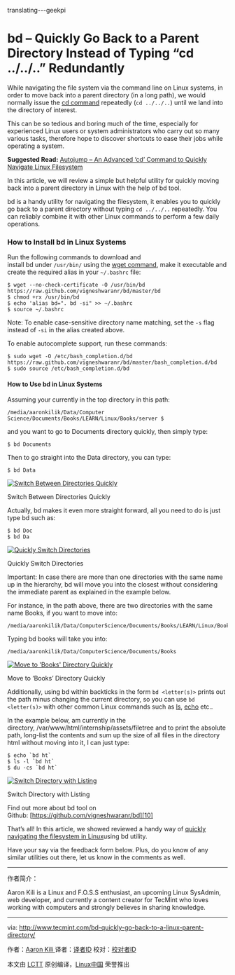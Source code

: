 translating---geekpi

bd – Quickly Go Back to a Parent Directory Instead of Typing “cd ../../..” Redundantly
============================================================


While navigating the file system via the command line on Linux systems, in order to move back into a parent directory (in a long path), we would normally issue the [cd command][1] repeatedly (`cd ../../..`) until we land into the directory of interest.

This can be so tedious and boring much of the time, especially for experienced Linux users or system administrators who carry out so many various tasks, therefore hope to discover shortcuts to ease their jobs while operating a system.

**Suggested Read:** [Autojump – An Advanced ‘cd’ Command to Quickly Navigate Linux Filesystem][2]

In this article, we will review a simple but helpful utility for quickly moving back into a parent directory in Linux with the help of bd tool.

bd is a handy utility for navigating the filesystem, it enables you to quickly go back to a parent directory without typing `cd ../../..` repeatedly. You can reliably combine it with other Linux commands to perform a few daily operations.

### How to Install bd in Linux Systems

Run the following commands to download and install bd under `/usr/bin/` using the [wget command][3], make it executable and create the required alias in your `~/.bashrc` file:

```
$ wget --no-check-certificate -O /usr/bin/bd https://raw.github.com/vigneshwaranr/bd/master/bd
$ chmod +rx /usr/bin/bd
$ echo 'alias bd=". bd -si" >> ~/.bashrc
$ source ~/.bashrc
```

Note: To enable case-sensitive directory name matching, set the `-s` flag instead of `-si` in the alias created above.

To enable autocomplete support, run these commands:

```
$ sudo wget -O /etc/bash_completion.d/bd https://raw.github.com/vigneshwaranr/bd/master/bash_completion.d/bd
$ sudo source /etc/bash_completion.d/bd
```

#### How to Use bd in Linux Systems

Assuming your currently in the top directory in this path:

```
/media/aaronkilik/Data/Computer Science/Documents/Books/LEARN/Linux/Books/server $ 
```

and you want to go to Documents directory quickly, then simply type:

```
$ bd Documents
```

Then to go straight into the Data directory, you can type:

```
$ bd Data
```
[
 ![Switch Between Directories Quickly](http://www.tecmint.com/wp-content/uploads/2017/03/Switch-Between-Directories-Quickly.png) 
][4]

Switch Between Directories Quickly

Actually, bd makes it even more straight forward, all you need to do is just type bd <few starting letters>such as:

```
$ bd Doc
$ bd Da
```
[
 ![Quickly Switch Directories](http://www.tecmint.com/wp-content/uploads/2017/03/Quickly-Switch-Directories.png) 
][5]

Quickly Switch Directories

Important: In case there are more than one directories with the same name up in the hierarchy, bd will move you into the closest without considering the immediate parent as explained in the example below.

For instance, in the path above, there are two directories with the same name Books, if you want to move into:

```
/media/aaronkilik/Data/ComputerScience/Documents/Books/LEARN/Linux/Books
```

Typing bd books will take you into:

```
/media/aaronkilik/Data/ComputerScience/Documents/Books
```
[
 ![Move to 'Books' Directory Quickly](http://www.tecmint.com/wp-content/uploads/2017/03/Move-to-Directory-Quickly.png) 
][6]

Move to ‘Books’ Directory Quickly

Additionally, using bd within backticks in the form ``bd <letter(s)>`` prints out the path minus changing the current directory, so you can use ``bd <letter(s)>`` with other common Linux commands such as [ls][7], [echo][8] etc..

In the example below, am currently in the directory, /var/www/html/internship/assets/filetree and to print the absolute path, long-list the contents and sum up the size of all files in the directory html without moving into it, I can just type:

```
$ echo `bd ht`
$ ls -l `bd ht`
$ du -cs `bd ht`
```
[
 ![Switch Directory with Listing](http://www.tecmint.com/wp-content/uploads/2017/03/Switch-Directory-with-Listing.png) 
][9]

Switch Directory with Listing

Find out more about bd tool on Github: [https://github.com/vigneshwaranr/bd][10]

That’s all! In this article, we showed reviewed a handy way of [quickly navigating the filesystem in Linux][11]using bd utility.

Have your say via the feedback form below. Plus, do you know of any similar utilities out there, let us know in the comments as well.

--------------------------------------------------------------------------------

作者简介：

Aaron Kili is a Linux and F.O.S.S enthusiast, an upcoming Linux SysAdmin, web developer, and currently a content creator for TecMint who loves working with computers and strongly believes in sharing knowledge.

---------------

via: http://www.tecmint.com/bd-quickly-go-back-to-a-linux-parent-directory/

作者：[Aaron Kili ][a]
译者：[译者ID](https://github.com/译者ID)
校对：[校对者ID](https://github.com/校对者ID)

本文由 [LCTT](https://github.com/LCTT/TranslateProject) 原创编译，[Linux中国](https://linux.cn/) 荣誉推出

[a]:http://www.tecmint.com/author/aaronkili/
[1]:http://www.tecmint.com/cd-command-in-linux/
[2]:http://www.tecmint.com/autojump-a-quickest-way-to-navigate-linux-filesystem/
[3]:http://www.tecmint.com/10-wget-command-examples-in-linux/
[4]:http://www.tecmint.com/wp-content/uploads/2017/03/Switch-Between-Directories-Quickly.png
[5]:http://www.tecmint.com/wp-content/uploads/2017/03/Quickly-Switch-Directories.png
[6]:http://www.tecmint.com/wp-content/uploads/2017/03/Move-to-Directory-Quickly.png
[7]:http://www.tecmint.com/tag/linux-ls-command/
[8]:http://www.tecmint.com/echo-command-in-linux/
[9]:http://www.tecmint.com/wp-content/uploads/2017/03/Switch-Directory-with-Listing.png
[10]:https://github.com/vigneshwaranr/bd
[11]:http://www.tecmint.com/autojump-a-quickest-way-to-navigate-linux-filesystem/
[12]:http://www.tecmint.com/author/aaronkili/
[13]:http://www.tecmint.com/10-useful-free-linux-ebooks-for-newbies-and-administrators/
[14]:http://www.tecmint.com/free-linux-shell-scripting-books/
